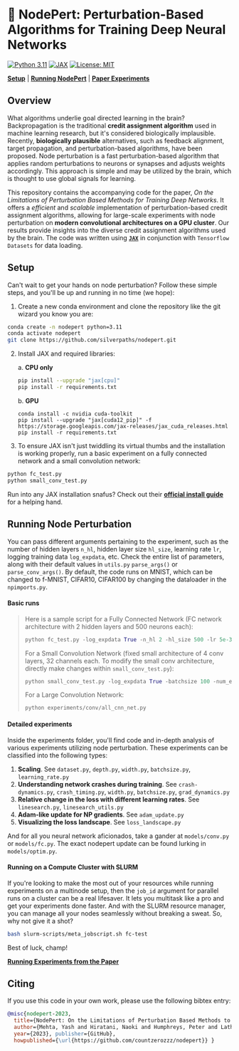 # 🧠 NodePert: Perturbation-Based Algorithms for Training Deep Neural Networks

[![Python 3.11](https://img.shields.io/badge/python-3.11-blue.svg?style=for-the-badge&logo=python)](https://docs.python.org/3/whatsnew/3.11.html)
[![JAX](https://img.shields.io/badge/Framework-JAX-important?style=for-the-badge&logo=Apache-Kafka)](https://github.com/google/jax)
[![License: MIT](https://img.shields.io/badge/License-MIT-yellow.svg?style=for-the-badge&logo=open-source-initiative)](https://github.com/countzerozzz/nodepert/edit/master/LICENSE.md)

[**Setup**](#setup)
| [**Running NodePert**](#running-node-perturbation)
| [**Paper Experiments**](figs/running-paper-exps.md)
<!-- | [**TF 1.x Repo**](https://github.com/yashsmehta/perturbations) -->

## Overview
What algorithms underlie goal directed learning in the brain? Backpropagation is the traditional **credit assignment algorithm** used in machine learning research, but it's considered biologically implausible. Recently, **biologically plausible** alternatives, such as feedback alignment, target propagation, and perturbation-based algorithms, have been proposed. Node perturbation is a fast perturbation-based algorithm that applies random perturbations to neurons or synapses and adjusts weights accordingly. This approach is simple and may be utilized by the brain, which is thought to use global signals for learning. 

This repository contains the accompanying code for the paper, *On the Limitations of Perturbation Based Methods for Training Deep Networks*. It offers a *efficient* and *scalable* implementation of perturbation-based credit assignment algorithms, allowing for large-scale experiments with node perturbation on **modern convolutional architectures on a GPU cluster**. Our results provide insights into the diverse credit assignment algorithms used by the brain. The code was written using [**`JAX`**](https://github.com/google/jax) in conjunction with `Tensorflow Datasets` for data loading.

## Setup

Can't wait to get your hands on node perturbation? Follow these simple steps, and you'll be up and running in no time (we hope):

1. Create a new conda environment and clone the repository like the git wizard you know you are:
```bash
conda create -n nodepert python=3.11
conda activate nodepert
git clone https://github.com/silverpaths/nodepert.git
```

2. Install JAX and required libraries:

    a. **CPU only**
    ```bash
    pip install --upgrade "jax[cpu]"
    pip install -r requirements.txt
    ```
    b. **GPU**
    ```
    conda install -c nvidia cuda-toolkit
    pip install --upgrade "jax[cuda12_pip]" -f https://storage.googleapis.com/jax-releases/jax_cuda_releases.html
    pip install -r requirements.txt
    ```

3. To ensure JAX isn't just twiddling its virtual thumbs and the installation is working properly, run a basic experiment on a fully connected network and a small convolution network:
```python
python fc_test.py
python small_conv_test.py
```

Run into any JAX installation snafus? Check out their [**official install guide**](https://github.com/google/jax#installation) for a helping hand.

## Running Node Perturbation

You can pass different arguments pertaining to the experiment, such as the number of hidden layers `n_hl`, hidden layer size `hl_size`, learning rate `lr`, logging training data `log_expdata`, etc. Check the entire list of parameters, along with their default values in `utils.py` `parse_args()` or `parse_conv_args()`. By default, the code runs on MNIST, which can be changed to f-MNIST, CIFAR10, CIFAR100 by changing the dataloader in the `npimports.py`.

#### Basic runs
>Here is a sample script for a Fully Connected Network (FC network architecture with 2 hidden layers and 500 neurons each):
>```python
>python fc_test.py -log_expdata True -n_hl 2 -hl_size 500 -lr 5e-3 -batchsize 100 -num_epochs 10 -update_rule np
>```
>For a Small Convolution Network (fixed small architecture of 4 conv layers, 32 channels each. To modify the small conv architecture, directly make changes within `small_conv_test.py`):
>```python
>python small_conv_test.py -log_expdata True -batchsize 100 -num_epochs 10 -update_rule sgd
>```
>For a Large Convolution Network:
>```python 
>python experiments/conv/all_cnn_net.py
>```

#### Detailed experiments

Inside the experiments folder, you'll find code and in-depth analysis of various experiments utilizing node perturbation. These experiments can be classified into the following types:

1. **Scaling**. See `dataset.py`, `depth.py`, `width.py`, `batchsize.py`, `learning_rate.py`
2. **Understanding network crashes during training**. See `crash-dynamics.py`, `crash_timing.py`, `width.py`, `batchsize.py`, `grad_dynamics.py`
3. **Relative change in the loss with different learning rates**. See `linesearch.py`, `linesearch_utils.py`
4. **Adam-like update for NP gradients**. See `adam_update.py`
5. **Visualizing the loss landscape**. See `loss_landscape.py`

And for all you neural network aficionados, take a gander at ```models/conv.py``` or ```models/fc.py```. The exact nodepert update can be found lurking in ```models/optim.py```.

#### Running on a Compute Cluster with SLURM
If you're looking to make the most out of your resources while running experiments on a multinode setup, then the `job_id` argument for parallel runs on a cluster can be a real lifesaver. It lets you multitask like a pro and get your experiments done faster. And with the SLURM resource manager, you can manage all your nodes seamlessly without breaking a sweat. So, why not give it a shot? 
```bash
bash slurm-scripts/meta_jobscript.sh fc-test
```
Best of luck, champ!

[**Running Experiments from the Paper**](figs/running-paper-exps.md)

## Citing
If you use this code in your own work, please use the following bibtex entry:

```bibtex
@misc{nodepert-2023,
  title={NodePert: On the Limitations of Perturbation Based Methods to Train Deep Neural Networks}, 
  author={Mehta, Yash and Hiratani, Naoki and Humphreys, Peter and Latham, Peter and Lillicrap, Tim}, 
  year={2023}, publisher={GitHub},
  howpublished={\url{https://github.com/countzerozzz/nodepert}} }
```
